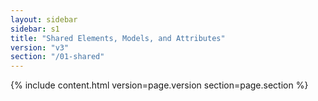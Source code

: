 ```yaml
---
layout: sidebar
sidebar: s1
title: "Shared Elements, Models, and Attributes"
version: "v3"
section: "/01-shared"
---
```

{% include content.html version=page.version section=page.section %}